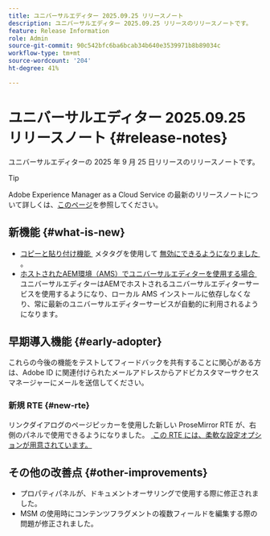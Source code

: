 ```yaml
---
title: ユニバーサルエディター 2025.09.25 リリースノート
description: ユニバーサルエディター 2025.09.25 リリースのリリースノートです。
feature: Release Information
role: Admin
source-git-commit: 90c542bfc6ba6bcab34b640e3539971b8b89034c
workflow-type: tm+mt
source-wordcount: '204'
ht-degree: 41%

---
```



# ユニバーサルエディター 2025.09.25 リリースノート {#release-notes}

ユニバーサルエディターの 2025 年 9 月 25 日リリースのリリースノートです。

>[!TIP]
>
>Adobe Experience Manager as a Cloud Service の最新のリリースノートについて詳しくは、[このページ](/help/release-notes/release-notes-cloud/release-notes-current.md)を参照してください。

## 新機能 {#what-is-new}

* [&#x200B; コピーと貼り付け機能 &#x200B;](/help/sites-cloud/authoring/universal-editor/authoring.md#copy-paste) メタタグを使用して [&#x200B; 無効にできるようになりました &#x200B;](/help/implementing/universal-editor/customizing.md#copy-paste)。
* [&#x200B; ホストされたAEM環境（AMS）でユニバーサルエディターを使用する場合 &#x200B;](https://experienceleague.adobe.com/ja/docs/experience-manager-65/content/implementing/developing/headless/universal-editor/introduction) ユニバーサルエディターはAEMでホストされるユニバーサルエディターサービスを使用するようになり、ローカル AMS インストールに依存しなくなり、常に最新のユニバーサルエディターサービスが自動的に利用されるようになります。

## 早期導入機能 {#early-adopter}

これらの今後の機能をテストしてフィードバックを共有することに関心がある方は、Adobe ID に関連付けられたメールアドレスからアドビカスタマーサクセスマネージャーにメールを送信してください。

### 新規 RTE {#new-rte}

リンクダイアログのページピッカーを使用した新しい ProseMirror RTE が、右側のパネルで使用できるようになりました。 [&#x200B; この RTE には、柔軟な設定オプションが用意されています。](/help/implementing/universal-editor/configure-rte.md)

## その他の改善点 {#other-improvements}

* プロパティパネルが、ドキュメントオーサリングで使用する際に修正されました。
* MSM の使用時にコンテンツフラグメントの複数フィールドを編集する際の問題が修正されました。
